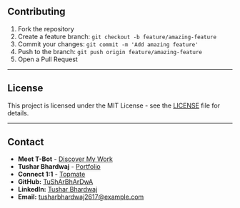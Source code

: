 ## Contributing

1. Fork the repository
2. Create a feature branch: `git checkout -b feature/amazing-feature`
3. Commit your changes: `git commit -m 'Add amazing feature'`
4. Push to the branch: `git push origin feature/amazing-feature`
5. Open a Pull Request

---

## License

This project is licensed under the MIT License - see the [LICENSE](LICENSE) file for details.

---

## Contact
- **Meet T-Bot** - [Discover My Work](https://t-bot-blush.vercel.app/)
- **Tushar Bhardwaj** - [Portfolio](https://tushar-bhardwaj.vercel.app/)
- **Connect 1:1** - [Topmate](https://topmate.io/tusharbhardwaj)
- **GitHub:** [TuShArBhArDwA](https://github.com/TuShArBhArDwA)
- **LinkedIn:** [Tushar Bhardwaj](https://www.linkedin.com/in/bhardwajtushar2004/)
- **Email:** [tusharbhardwaj2617@example.com](mailto:tusharbhardwaj2617@example.com)
